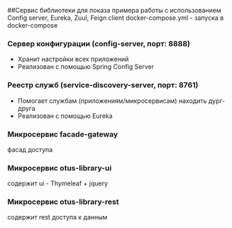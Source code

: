 
##Сервис библиотеки для показа примера работы с использованием Config server, Eureka, Zuul, Feign client
docker-compose.yml - запуска в docker-compose

### Сервер конфигурации (config-server, порт: 8888)
* Хранит настройки всех приложений
* Реализован с помощью Spring Config Server

### Реестр служб (service-discovery-server, порт: 8761)
* Помогает службам (приложениям/микросервисам) находить дург-друга
* Реализован с помощью Eureka

### Микросервис facade-gateway 
фасад доступа

### Микросервис otus-library-ui
содержит ui - Thymeleaf + jquery

### Микросервис otus-library-rest
содержит rest доступа к данным 
